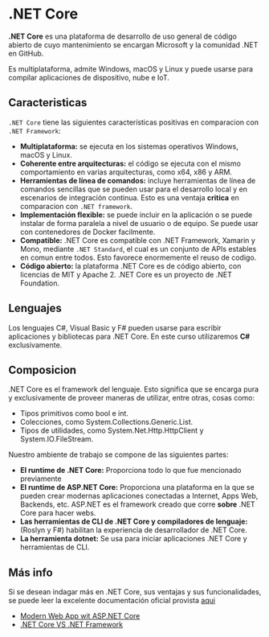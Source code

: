 # .NET Core

**.NET Core** es una plataforma de desarrollo de uso general de código abierto de cuyo mantenimiento se encargan Microsoft y la comunidad .NET en GitHub.
 
Es multiplataforma, admite Windows, macOS y Linux y puede usarse para compilar aplicaciones de dispositivo, nube e IoT.

## Caracteristicas 

`.NET Core` tiene las siguientes características positivas en comparacion con `.NET Framework`:

* **Multiplataforma:** se ejecuta en los sistemas operativos Windows, macOS y Linux.
* **Coherente entre arquitecturas:** el código se ejecuta con el mismo comportamiento en varias arquitecturas, como x64, x86 y ARM.
* **Herramientas de línea de comandos:** incluye herramientas de línea de comandos sencillas que se pueden usar para el desarrollo local y en escenarios de integración continua. Esto es una ventaja **critica** en comparacion con `.NET framework`. 
* **Implementación flexible:** se puede incluir en la aplicación o se puede instalar de forma paralela a nivel de usuario o de equipo. Se puede usar con contenedores de Docker facilmente.
* **Compatible:** .NET Core es compatible con .NET Framework, Xamarin y Mono, mediante `.NET Standard`, el cual es un conjunto de APIs estables en comun entre todos. Esto favorece enormemente el reuso de codigo.
* **Código abierto:** la plataforma .NET Core es de código abierto, con licencias de MIT y Apache 2. .NET Core es un proyecto de .NET Foundation.

## Lenguajes

Los lenguajes C#, Visual Basic y F# pueden usarse para escribir aplicaciones y bibliotecas para .NET Core. En este curso utilizaremos **C#** exclusivamente.

## Composicion

.NET Core es el framework del lenguaje. Esto significa que se encarga pura y exclusivamente de proveer maneras de utilizar, entre otras, cosas como:

* Tipos primitivos como bool e int.
* Colecciones, como System.Collections.Generic.List<T>.
* Tipos de utilidades, como System.Net.Http.HttpClient y System.IO.FileStream.

Nuestro ambiente de trabajo se compone de las siguientes partes:

* **El runtime de .NET Core:** Proporciona todo lo que fue mencionado previamente
* **El runtime de ASP.NET Core:** Proporciona una plataforma en la que se pueden crear modernas aplicaciones conectadas a Internet, Apps Web, Backends, etc. ASP.NET es el framework creado que corre **sobre** .NET Core para hacer webs.
* **Las herramientas de CLI de .NET Core y compiladores de lenguaje:** (Roslyn y F#) habilitan la experiencia de desarrollador de .NET Core.
* **La herramienta dotnet:** Se usa para iniciar aplicaciones .NET Core y herramientas de CLI.


## Más info

Si se desean indagar más en .NET Core, sus ventajas y sus funcionalidades, se puede leer la excelente documentación oficial provista [aqui](https://docs.microsoft.com/es-es/dotnet/core/about)

* [Modern Web App wit ASP.NET Core](https://docs.microsoft.com/en-us/dotnet/architecture/modern-web-apps-azure/)
* [.NET Core VS .NET Framework](https://docs.microsoft.com/en-us/dotnet/standard/choosing-core-framework-server)

